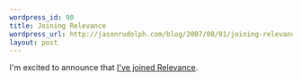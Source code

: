 ```yaml
--- 
wordpress_id: 90
title: Joining Relevance
wordpress_url: http://jasonrudolph.com/blog/2007/08/01/joining-relevance/
layout: post
---
```

I'm excited to announce that [I've joined Relevance](http://relevancellc.com/2007/8/1/relevance-welcomes-jason-rudolph-as-principal-software-engineer).
